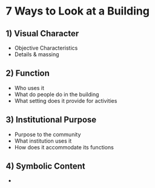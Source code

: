 # 7 Ways to Look at a Building
## 1) Visual Character
- Objective Characteristics
- Details & massing

## 2) Function
- Who uses it
- What do people do in the building
- What setting does it provide for activities

## 3) Institutional Purpose
- Purpose to the community
- What institution uses it
- How does it accommodate its functions

## 4) Symbolic Content
- 